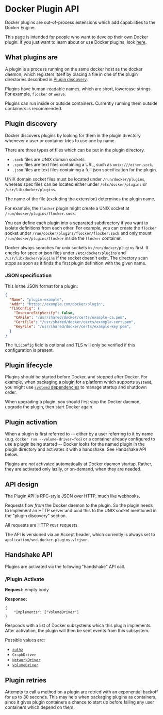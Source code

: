 <!--[metadata]>
+++
title = "Plugins API"
description = "How to write Docker plugins extensions "
keywords = ["API, Usage, plugins, documentation, developer"]
[menu.main]
parent = "engine_extend"
weight=1
+++
<![end-metadata]-->

# Docker Plugin API

Docker plugins are out-of-process extensions which add capabilities to the
Docker Engine.

This page is intended for people who want to develop their own Docker plugin.
If you just want to learn about or use Docker plugins, look
[here](plugins.md).

## What plugins are

A plugin is a process running on the same docker host as the docker daemon,
which registers itself by placing a file in one of the plugin directories described in [Plugin discovery](#plugin-discovery).

Plugins have human-readable names, which are short, lowercase strings. For
example, `flocker` or `weave`.

Plugins can run inside or outside containers. Currently running them outside
containers is recommended.

## Plugin discovery

Docker discovers plugins by looking for them in the plugin directory whenever a
user or container tries to use one by name.

There are three types of files which can be put in the plugin directory.

* `.sock` files are UNIX domain sockets.
* `.spec` files are text files containing a URL, such as `unix:///other.sock`.
* `.json` files are text files containing a full json specification for the plugin.

UNIX domain socket files must be located under `/run/docker/plugins`, whereas
spec files can be located either under `/etc/docker/plugins` or `/usr/lib/docker/plugins`.

The name of the file (excluding the extension) determines the plugin name.

For example, the `flocker` plugin might create a UNIX socket at
`/run/docker/plugins/flocker.sock`.

You can define each plugin into a separated subdirectory if you want to isolate definitions from each other.
For example, you can create the `flocker` socket under `/run/docker/plugins/flocker/flocker.sock` and only
mount `/run/docker/plugins/flocker` inside the `flocker` container.

Docker always searches for unix sockets in `/run/docker/plugins` first. It checks for spec or json files under
`/etc/docker/plugins` and `/usr/lib/docker/plugins` if the socket doesn't exist. The directory scan stops as
soon as it finds the first plugin definition with the given name.

### JSON specification

This is the JSON format for a plugin:

```json
{
  "Name": "plugin-example",
  "Addr": "https://example.com/docker/plugin",
  "TLSConfig": {
    "InsecureSkipVerify": false,
    "CAFile": "/usr/shared/docker/certs/example-ca.pem",
    "CertFile": "/usr/shared/docker/certs/example-cert.pem",
    "KeyFile": "/usr/shared/docker/certs/example-key.pem",
  }
}
```

The `TLSConfig` field is optional and TLS will only be verified if this configuration is present.

## Plugin lifecycle

Plugins should be started before Docker, and stopped after Docker.  For
example, when packaging a plugin for a platform which supports `systemd`, you
might use [`systemd` dependencies](
http://www.freedesktop.org/software/systemd/man/systemd.unit.html#Before=) to
manage startup and shutdown order.

When upgrading a plugin, you should first stop the Docker daemon, upgrade the
plugin, then start Docker again.

## Plugin activation

When a plugin is first referred to -- either by a user referring to it by name
(e.g.  `docker run --volume-driver=foo`) or a container already configured to
use a plugin being started -- Docker looks for the named plugin in the plugin
directory and activates it with a handshake. See Handshake API below.

Plugins are *not* activated automatically at Docker daemon startup. Rather,
they are activated only lazily, or on-demand, when they are needed.

## API design

The Plugin API is RPC-style JSON over HTTP, much like webhooks.

Requests flow *from* the Docker daemon *to* the plugin.  So the plugin needs to
implement an HTTP server and bind this to the UNIX socket mentioned in the
"plugin discovery" section.

All requests are HTTP `POST` requests.

The API is versioned via an Accept header, which currently is always set to
`application/vnd.docker.plugins.v1+json`.

## Handshake API

Plugins are activated via the following "handshake" API call.

### /Plugin.Activate

**Request:** empty body

**Response:**
```
{
    "Implements": ["VolumeDriver"]
}
```

Responds with a list of Docker subsystems which this plugin implements.
After activation, the plugin will then be sent events from this subsystem.

Possible values are:
 - [`authz`](authorization.md)
 - `GraphDriver`
 - [`NetworkDriver`](plugins_network.md)
 - [`VolumeDriver`](plugins_volume.md)


## Plugin retries

Attempts to call a method on a plugin are retried with an exponential backoff
for up to 30 seconds. This may help when packaging plugins as containers, since
it gives plugin containers a chance to start up before failing any user
containers which depend on them.
